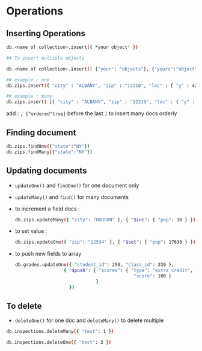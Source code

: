 # Operations

## Inserting Operations

```bash
db.<name of collection>.insert({ *your object* })

## To insert multiple objects

db.<name of collection>.insert([ {"your": "objects"}, {"yours":"object"} ])

## example : one
db.zips.insert({ "city" : "ALBANY", "zip" : "12210", "loc" : { "y" : 42.65677, "x" : 73.76052 }, "pop" : 9374, "state" : "NY" } )

## example : many
db.zips.insert( [{ "city" : "ALBANY", "zip" : "12210", "loc" : { "y" : 42.65677, "x" : 73.76052 }, "pop" : 9374, "state" : "NY" },{ "city" : "ALBANY", "zip" : "12210", "loc" : { "y" : 42.65677, "x" : 73.76052 }, "pop" : 9374, "state" : "NY" }] )
```

add : `, {"ordered"true}` before the last `)` to insert many docs orderly

## Finding document

```bash
db.zips.findOne({"state":"NY"})
db.zips.findMany({"state":"NY"})
```

## Updating documents

* `updateOne()` and `findOne()` for one document only
* `updateMany()` and `find()` for many documents
* to increment a field docs :

  ```bash
  db.zips.updateMany({ "city": "HUDSON" }, { "$inc": { "pop": 10 } })
  ```

* to set value :

  ```bash
  db.zips.updateOne({ "zip": "12534" }, { "$set": { "pop": 17630 } })
  ```

* to push new fields to array

  ```bash
  db.grades.updateOne({ "student_id": 250, "class_id": 339 },
                    { "$push": { "scores": { "type": "extra credit",
                                              "score": 100 }
                                }
                      })
  ```

## To delete

* `deleteOne()` for one doc and `deleteMany()` to delete multiple

```bash
db.inspections.deleteMany({ "test": 1 })

db.inspections.deleteOne({ "test": 3 })
```

